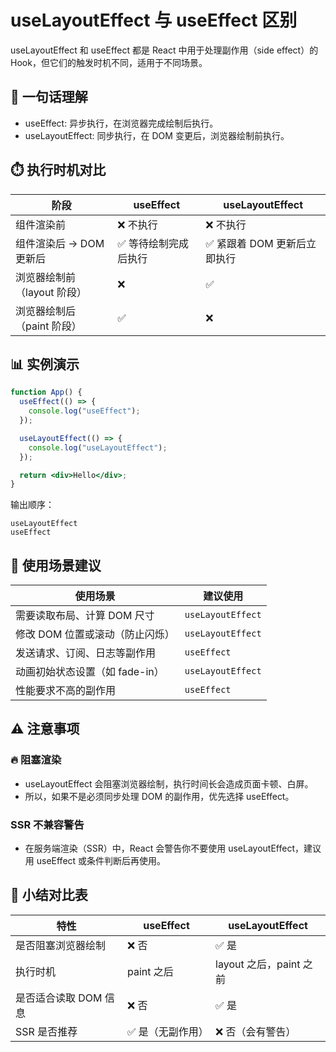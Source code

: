 # useLayoutEffect 与 useEffect 区别

useLayoutEffect 和 useEffect 都是 React 中用于处理副作用（side effect）的 Hook，但它们的触发时机不同，适用于不同场景。

## 🧠 一句话理解

- useEffect: 异步执行，在浏览器完成绘制后执行。
- useLayoutEffect: 同步执行，在 DOM 变更后，浏览器绘制前执行。

## ⏱️ 执行时机对比

| 阶段                        | useEffect             | useLayoutEffect              |
| --------------------------- | --------------------- | ---------------------------- |
| 组件渲染前                  | ❌ 不执行             | ❌ 不执行                    |
| 组件渲染后 → DOM 更新后     | ✅ 等待绘制完成后执行 | ✅ 紧跟着 DOM 更新后立即执行 |
| 浏览器绘制前（layout 阶段） | ❌                    | ✅                           |
| 浏览器绘制后（paint 阶段）  | ✅                    | ❌                           |

## 📊 实例演示

```jsx
function App() {
  useEffect(() => {
    console.log("useEffect");
  });

  useLayoutEffect(() => {
    console.log("useLayoutEffect");
  });

  return <div>Hello</div>;
}
```

输出顺序：

```text
useLayoutEffect
useEffect
```

## 🔧 使用场景建议

| 使用场景                        | 建议使用          |
| ------------------------------- | ----------------- |
| 需要读取布局、计算 DOM 尺寸     | `useLayoutEffect` |
| 修改 DOM 位置或滚动（防止闪烁） | `useLayoutEffect` |
| 发送请求、订阅、日志等副作用    | `useEffect`       |
| 动画初始状态设置（如 fade-in）  | `useLayoutEffect` |
| 性能要求不高的副作用            | `useEffect`       |

## ⚠️ 注意事项

### 🔥 阻塞渲染

- useLayoutEffect 会阻塞浏览器绘制，执行时间长会造成页面卡顿、白屏。
- 所以，如果不是必须同步处理 DOM 的副作用，优先选择 useEffect。

### SSR 不兼容警告

- 在服务端渲染（SSR）中，React 会警告你不要使用 useLayoutEffect，建议用 useEffect 或条件判断后再使用。

## 📌 小结对比表

| 特性                  | useEffect         | useLayoutEffect         |
| --------------------- | ----------------- | ----------------------- |
| 是否阻塞浏览器绘制    | ❌ 否             | ✅ 是                   |
| 执行时机              | paint 之后        | layout 之后，paint 之前 |
| 是否适合读取 DOM 信息 | ❌ 否             | ✅ 是                   |
| SSR 是否推荐          | ✅ 是（无副作用） | ❌ 否（会有警告）       |
